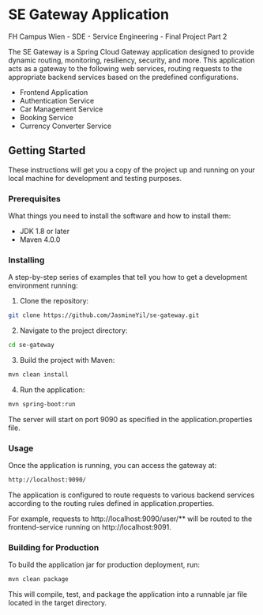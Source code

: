 # SE Gateway Application
FH Campus Wien - SDE - Service Engineering - Final Project Part 2

The SE Gateway is a Spring Cloud Gateway application designed to provide dynamic routing, monitoring, resiliency, 
security, and more. This application acts as a gateway to the following web services, 
routing requests to the appropriate backend services based on the predefined configurations.

- Frontend Application
- Authentication Service
- Car Management Service
- Booking Service
- Currency Converter Service

## Getting Started

These instructions will get you a copy of the project up and running on your local machine for development and testing purposes.

### Prerequisites

What things you need to install the software and how to install them:

- JDK 1.8 or later
- Maven 4.0.0

### Installing

A step-by-step series of examples that tell you how to get a development environment running:

1. Clone the repository:
```bash
git clone https://github.com/JasmineYil/se-gateway.git
```
2. Navigate to the project directory:
```bash
cd se-gateway
```
3. Build the project with Maven:
```bash
mvn clean install
```
4. Run the application:
```bash
mvn spring-boot:run
```
The server will start on port 9090 as specified in the application.properties file.

### Usage
Once the application is running, you can access the gateway at:
```bash
http://localhost:9090/
```
The application is configured to route requests to various backend services according to the routing rules defined in application.properties.

For example, requests to http://localhost:9090/user/** will be routed to the frontend-service running on http://localhost:9091.

### Building for Production
To build the application jar for production deployment, run:
```bash
mvn clean package
```
This will compile, test, and package the application into a runnable jar file located in the target directory.




